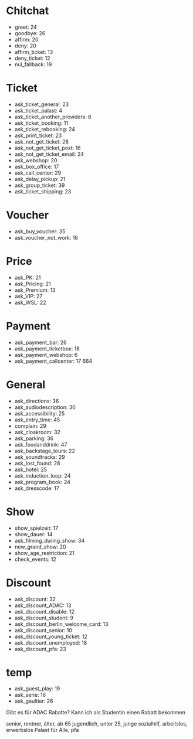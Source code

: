 # Chitchat
- greet: 24
- goodbye: 26
- affirm: 20
- deny: 20
- affirm_ticket: 13
- deny_ticket: 12
- nul_fallback: 19

# Ticket
- ask_ticket_general: 23
- ask_ticket_palast: 4
- ask_ticket_another_providers: 6
- ask_ticket_booking: 11
- ask_ticket_rebooking: 24
- ask_print_ticket: 23
- ask_not_get_ticket: 28
- ask_not_get_ticket_post: 16
- ask_not_get_ticket_email: 24
- ask_webshop: 20
- ask_box_office: 17
- ask_call_center: 29
- ask_delay_pickup: 21
- ask_group_ticket: 39
- ask_ticket_shipping: 23

# Voucher
- ask_buy_voucher: 35
- ask_voucher_not_work: 16

# Price
- ask_PK: 21
- ask_Pricing: 21
- ask_Premium: 13
- ask_VIP: 27
- ask_WSL: 22

# Payment
- ask_payment_bar: 26
- ask_payment_ticketbox: 18
- ask_payment_webshop: 6
- ask_payment_callcenter: 17
664
# General
- ask_directions: 36
- ask_audiodescription: 30
- ask_accessibility: 25
- ask_entry_time: 45
- complain: 29
- ask_cloakroom: 32
- ask_parking: 36
- ask_foodanddrink: 47
- ask_backstage_tours: 22
- ask_soundtracks: 29
- ask_lost_found: 28
- ask_hotel: 25
- ask_induction_loop: 24
- ask_program_book: 24
- ask_dresscode: 17

# Show
- show_spielzeit: 17
- show_dauer: 14
- ask_filming_during_show: 34
- new_grand_show: 20
- show_age_restriction: 21
- check_events: 12

# Discount
- ask_discount: 32
- ask_discount_ADAC: 13
- ask_discount_disable: 12
- ask_discount_student: 9
- ask_discount_berlin_welcome_card: 13
- ask_discount_senior: 10
- ask_discount_young_ticket: 12
- ask_discount_unemployed: 18
- ask_discount_pfa: 23

# temp
- ask_guest_play: 19
- ask_serie: 16
- ask_gaultier: 26

Gibt es für ADAC Rabatte?
Kann ich als Studentin einen Rabatt bekommen

senior, rentner, älter, ab 65
jugendlich, unter 25, junge
sozialhilf, arbeitslos, erwerbslos
Palast für Alle, pfa